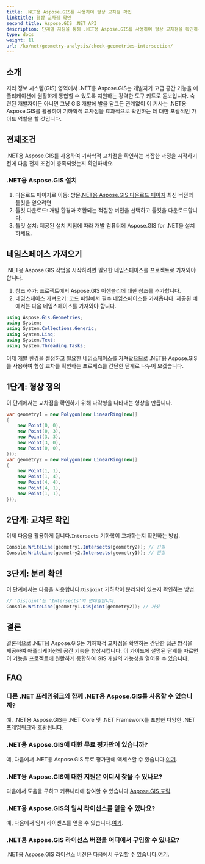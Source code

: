 ```yaml
---
title: .NET용 Aspose.GIS를 사용하여 형상 교차점 확인
linktitle: 형상 교차점 확인
second_title: Aspose.GIS .NET API
description: 단계별 지침을 통해 .NET용 Aspose.GIS를 사용하여 형상 교차점을 확인하는 방법을 알아보세요. 손쉽게 GIS 개발을 향상하세요.
type: docs
weight: 11
url: /ko/net/geometry-analysis/check-geometries-intersection/
---
```

## 소개
지리 정보 시스템(GIS) 영역에서 .NET용 Aspose.GIS는 개발자가 고급 공간 기능을 애플리케이션에 원활하게 통합할 수 있도록 지원하는 강력한 도구 키트로 돋보입니다. 숙련된 개발자이든 아니면 그냥 GIS 개발에 발을 담그든 관계없이 이 기사는 .NET용 Aspose.GIS를 활용하여 기하학적 교차점을 효과적으로 확인하는 데 대한 포괄적인 가이드 역할을 할 것입니다.
## 전제조건
.NET용 Aspose.GIS를 사용하여 기하학적 교차점을 확인하는 복잡한 과정을 시작하기 전에 다음 전제 조건이 충족되었는지 확인하세요.
### .NET용 Aspose.GIS 설치
1.  다운로드 페이지로 이동: 방문[.NET용 Aspose.GIS 다운로드 페이지](https://releases.aspose.com/gis/net/) 최신 버전의 툴킷을 얻으려면
2. 툴킷 다운로드: 개발 환경과 호환되는 적절한 버전을 선택하고 툴킷을 다운로드합니다.
3. 툴킷 설치: 제공된 설치 지침에 따라 개발 컴퓨터에 Aspose.GIS for .NET을 설치하세요.

## 네임스페이스 가져오기
.NET용 Aspose.GIS 작업을 시작하려면 필요한 네임스페이스를 프로젝트로 가져와야 합니다.
1. 참조 추가: 프로젝트에서 Aspose.GIS 어셈블리에 대한 참조를 추가합니다.
2. 네임스페이스 가져오기: 코드 파일에서 필수 네임스페이스를 가져옵니다. 제공된 예에서는 다음 네임스페이스를 가져와야 합니다.
```csharp
using Aspose.Gis.Geometries;
using System;
using System.Collections.Generic;
using System.Linq;
using System.Text;
using System.Threading.Tasks;
```

이제 개발 환경을 설정하고 필요한 네임스페이스를 가져왔으므로 .NET용 Aspose.GIS를 사용하여 형상 교차를 확인하는 프로세스를 간단한 단계로 나누어 보겠습니다.
## 1단계: 형상 정의
이 단계에서는 교차점을 확인하기 위해 다각형을 나타내는 형상을 만듭니다.
```csharp
var geometry1 = new Polygon(new LinearRing(new[]
{
    new Point(0, 0),
    new Point(0, 3),
    new Point(3, 3),
    new Point(3, 0),
    new Point(0, 0),
}));
var geometry2 = new Polygon(new LinearRing(new[]
{
    new Point(1, 1),
    new Point(1, 4),
    new Point(4, 4),
    new Point(4, 1),
    new Point(1, 1),
}));
```
## 2단계: 교차로 확인
 이제 다음을 활용하게 됩니다.`Intersects` 기하학이 교차하는지 확인하는 방법.
```csharp
Console.WriteLine(geometry1.Intersects(geometry2)); // 진실
Console.WriteLine(geometry2.Intersects(geometry1)); // 진실
```
## 3단계: 분리 확인
 이 단계에서는 다음을 사용합니다.`Disjoint` 기하학이 분리되어 있는지 확인하는 방법.
```csharp
// 'Disjoint'는 'Intersects'의 반대말입니다.
Console.WriteLine(geometry1.Disjoint(geometry2)); // 거짓
```

## 결론
결론적으로 .NET용 Aspose.GIS는 기하학적 교차점을 확인하는 간단한 접근 방식을 제공하여 애플리케이션의 공간 기능을 향상시킵니다. 이 가이드에 설명된 단계를 따르면 이 기능을 프로젝트에 원활하게 통합하여 GIS 개발의 가능성을 열어줄 수 있습니다.
## FAQ
### 다른 .NET 프레임워크와 함께 .NET용 Aspose.GIS를 사용할 수 있습니까?
예, .NET용 Aspose.GIS는 .NET Core 및 .NET Framework를 포함한 다양한 .NET 프레임워크와 호환됩니다.
### .NET용 Aspose.GIS에 대한 무료 평가판이 있습니까?
 예, 다음에서 .NET용 Aspose.GIS 무료 평가판에 액세스할 수 있습니다.[여기](https://releases.aspose.com/).
### .NET용 Aspose.GIS에 대한 지원은 어디서 찾을 수 있나요?
 다음에서 도움을 구하고 커뮤니티에 참여할 수 있습니다.[Aspose.GIS 포럼](https://forum.aspose.com/c/gis/33).
### .NET용 Aspose.GIS의 임시 라이선스를 얻을 수 있나요?
 예, 다음에서 임시 라이센스를 얻을 수 있습니다.[여기](https://purchase.aspose.com/temporary-license/).
### .NET용 Aspose.GIS 라이선스 버전을 어디에서 구입할 수 있나요?
 .NET용 Aspose.GIS 라이선스 버전은 다음에서 구입할 수 있습니다.[여기](https://purchase.aspose.com/buy).